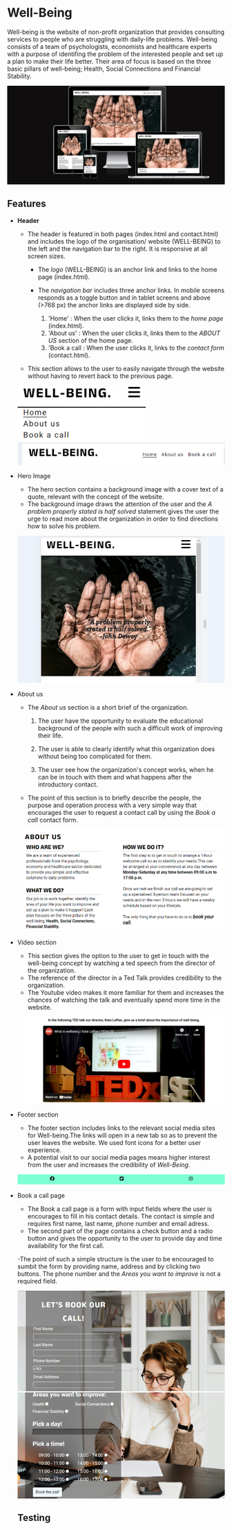 # Well-Being

Well-being is the website of non-profit organization that provides consulting services to people who are struggling with daily-life problems. Well-being consists of a team of psychologists, economists and healthcare experts with a purpose of identifing the problem of the interested people and set up a plan to make their life better. Their area of focus is based on the three basic pillars of well-being; Health, Social Connections and Financial Stability.

![Screenshot of Responsiveness](assets/images/readme/responsive-screenshot.png)

## Features


- __Header__ 

    - The header is featured in both pages (index.html and contact.html) and includes the logo of the organisation/ website (WELL-BEING) to the left and the navigation bar to the right. It is responsive at all screen sizes.

      - The *logo* (WELL-BEING) is an anchor link and links to the home page (index.html).
      - The *navigation bar* includes three anchor links. In mobile screens responds as a toggle button and in  tablet screens and above (>768 px) the anchor links are displayed side by side. 
       
        1. 'Home' : When the user clicks it, links them to the *home page* (index.html).
        2. 'About us' : When the user clicks it, links them to the *ABOUT US* section of the home page.
        3. 'Book a call : When the user clicks it, links to the *contact form* (contact.html).

    - This section allows to the user to easily navigate through the website without having to revert back to the previous page.

    ![screenshot of the header on mobile screens](assets/images/readme/nav-bar-small.png)
    ![Screenshot of the header on screens > 768px](assets/images/readme/nav-bar-big.png)
- Hero Image

   - The hero section contains a background image with a cover text of a quote, relevant with the concept of the  website.
   - The background image draws the attention of the user and the *A problem properly stated is half solved* statement gives the user the urge to read more about the organization in order to find directions how to solve his problem.  

   ![Screenshot of the hero image](assets/images/readme/hero-screenshot.png)

- About us
  - The *About us* section is a short brief of the organization.
  
     1. The user have the opportunity to evaluate the educational background of the people with such a difficult work of improving their life.

     2. The user is able to clearly identify what this organization does without being too complicated for them.

      3. The user see how the organization's concept works, when he can be in touch with them and what happens after the introductory contact.

  - The point of this section is to briefly describe the people, the purpose and operation process with a very simple way that encourages the user to request a contact call by using the *Book a call* contact form.

  ![Screenshot of ABOUT US  section](assets/images/readme/about-us-screenshot.png)

- Video section 

   - This section gives the option to the user to get in touch with the well-being concept by watching a ted speech from the director of the organization.
   - The reference of the director in a Ted Talk provides credibility to the organization.
   - The Youtube video makes it more familiar for them and increases the chances of watching the talk and eventually spend more time in the website.

   ![Screenshot of Well-being's director, giving a talk in TEDxLSE](assets/images/readme/video-screenshot.png)

- Footer section

   - The footer section includes links to the relevant social media sites for Well-being.The links will open in a new tab so as to prevent the user leaves the website. We used font icons for a better user experience.
   - A potential visit to our social media pages means higher interest from the user and increases the credibility of *Well-Being*.

   ![Screenshot of the footer](assets/images/readme/footer-screenshot.png)

- Book a call page

  - The Book a call page is a form with input fields where the user is encourages to fill in his contact details.
  The contact is simple and requires first name, last name, phone number and email adress.  
   - The second part of the page contains a check button and a radio button and gives the opportunity to the user to provide day and time availability for the first call.

   -The point of such a simple structure is the user to be encouraged to sumbit the form by providing name, address and by clicking two buttons. The phone number and the *Areas you want to improve* is not a required field. 

   ![Screenshot of the contact details part of the form.](assets/images/readme/form1-screenshot.png)
   ![Screenshot of the availability part of the form](assets/images/readme/form2-input.png)

   ## Testing
    
